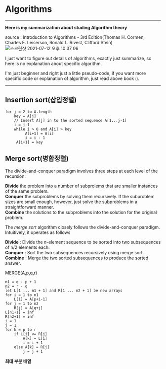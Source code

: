 
# Algorithms
------
__Here is my summarization about studing Algorithm theory__</br>

source : Introduction to Algorithms - 3rd Edition(Thomas H. Cormen, Charles E. Leiserson, Ronald L. Rivest, Clifford Stein)</br>
![스크린샷 2021-07-12 오후 10 37 06](https://user-images.githubusercontent.com/46857352/125296884-b270c580-e361-11eb-9dc5-fbb9f762b513.png)

I just want to figure out details of algorithms, exactly just summarize, so here is no explanation about specific algorithm.</br>

I'm just beginner and right just a little pseudo-code, if you want more specific code or explanation of algorithm, just read above book :).</br>

----------

## Insertion sort(삽입정렬)
```
for j = 2 to A.length
    key = A[j]
    // Insert A[j] in to the sorted sequence A[1...j-1]
    i = j-1
    while i > 0 and A[i] > key
         A[i+1] = A[i]
         i = i - 1
     A[i+1] = key
```


## Merge sort(병합정렬)

The divide-and-conquer paradigm involves three steps at each level of the recursion:

__Divide__ the problem into a number of subprolems that are smaller instances of the same problem.</br>
__Conquer__ the subproblems by solving them recursively. If the subproblem sizes are small enough, however, just solve the subproblems in a straightforward manner.</br>
__Combine__ the solutions to the subproblems into the solution for the original problem.</br>


The *merge sort* algorithm closely follows the divide-and-conquer paradigm. Intuitively, it operates as follows

__Divide__ : Divide the *n*-element sequence to be sorted into two subsequences of n/2 elements each.</br>
__Conquer__ : Sort the two subsequences recursively using merge sort.</br>
__Combine__ : Merge the two sorted subsequences to produce the sorted answer.</br>

MERGE(A,p,q,r)
```
n1 = q - p + 1
n2 = r - q
let L[1 ... n1 + 1] and R[1 ... n2 + 1] be new arrays
for i = 1 to n1
    L[i] = A[p+i-1]
for j = 1 to n2
    R[j] = A[q+j]
L[n1+1] = inf
R[n2+1] = inf
i = 1
j = 1
for k = p to r
    if L[i] <= R[j]
        A[k] = L[i]
        i = i + 1
    else A[k] = R[j]
        j = j + 1
```

__최대 부분 배열__
